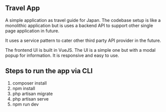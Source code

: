 ## Travel App

A simple application as travel guide for Japan.
The codebase setup is like a monolithic application but is uses a backend API
to support other single page application in future.

It uses a service pattern to cater other third party API provider in the future.

The frontend UI is built in VueJS.
The UI is a simple one but with a modal popup for information.
It is responsive and easy to use.

## Steps to run the app via CLI

1. composer install
2. npm install
3. php artisan migrate
4. php artisan serve
5. npm run dev
